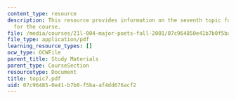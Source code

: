 ```yaml
---
content_type: resource
description: This resource provides information on the seventh topic for discussion
  for the course.
file: /media/courses/21l-004-major-poets-fall-2001/07c964850e41b7b0f5baaf4dd676acf2_topic7.pdf
file_type: application/pdf
learning_resource_types: []
ocw_type: OCWFile
parent_title: Study Materials
parent_type: CourseSection
resourcetype: Document
title: topic7.pdf
uid: 07c96485-0e41-b7b0-f5ba-af4dd676acf2
---
```

